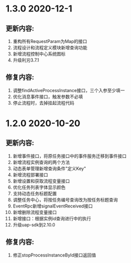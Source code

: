 # 1.3.0 2020-12-1
## 更新内容:
1. 重构所有RequestParam为Map的接口
1. 流程设计和流程定义模块新增查询功能
1. 新增流程控制中心系统图标
1. 升级利刃3.7.1

## 修复内容:
1. 调整findActiveProcessInstance接口，三个入参至少填一
1. 优化消息事件接口，触发参数不必填
1. 停止流程时，去掉挂起流程代码

# 1.2.0 2020-10-20
## 更新内容:
1. 新增事件接口，将原任务接口中的事件服务迁移到事件接口
1. 新增流程实例查询的两个方法
1. 动态表单管理新增查询条件"定义Key"
1. 新增流程部署接口
1. 新增设置和获取流程变量接口
1. 优化任务列表字体显示颜色
1. 支持动态任务标题配置
1. 调整任务中心，将按任务编号查询改为按任务标题查询
1. EventRpc新增signalEventReceived接口
1. 新增删除流程变量接口
1. 新增接口：根据实例id查询进行中的执行
1. 升级uap-sdk到2.10.0


## 修复内容:
1. 修正stopProcessInstanceById接口返回值
